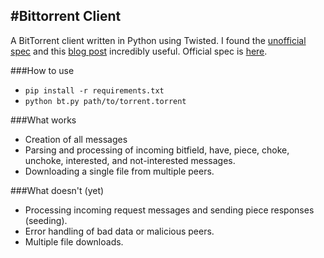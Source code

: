 #Bittorrent Client
------
A BitTorrent client written in Python using Twisted. I found the [unofficial spec](https://wiki.theory.org/BitTorrentSpecification) and this [blog post](http://www.kristenwidman.com/blog/how-to-write-a-bittorrent-client-part-1/) incredibly useful. Official spec is [here](http://bittorrent.org/beps/bep_0003.html).

###How to use
* `pip install -r requirements.txt`
* `python bt.py path/to/torrent.torrent`

###What works
* Creation of all messages
* Parsing and processing of incoming bitfield, have, piece, choke, unchoke, interested, and not-interested messages.
* Downloading a single file from multiple peers.

###What doesn't (yet)
* Processing incoming request messages and sending piece responses (seeding).
* Error handling of bad data or malicious peers.
* Multiple file downloads.
